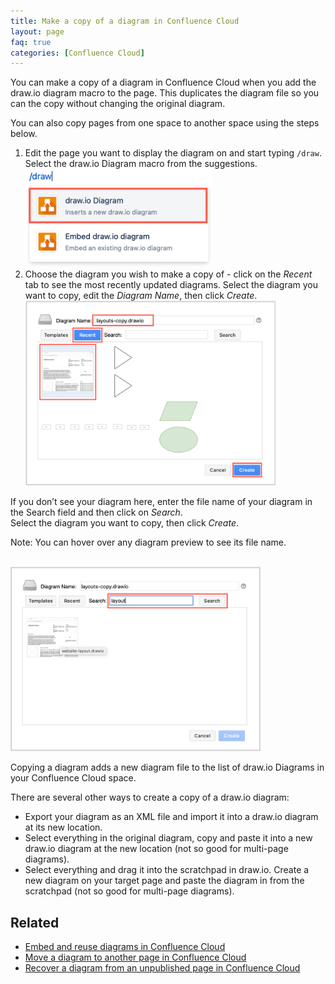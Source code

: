 ```yaml
---
title: Make a copy of a diagram in Confluence Cloud
layout: page
faq: true
categories: [Confluence Cloud]
---
```


You can make a copy of a diagram in Confluence Cloud when you add the draw.io diagram macro to the page. This duplicates the diagram file so you can the copy without changing the original diagram.

You can also copy pages from one space to another space using the steps below.

1. Edit the page you want to display the diagram on and start typing ``/draw``. Select the draw.io Diagram macro from the suggestions.
<br /><img src="/assets/img/blog/insert-drawio-macro-confluence-cloud.png" style="width=100%;max-width:300px;height:auto;" alt="Add the draw.io Diagram macro to a Confluence Cloud page">
2. Choose the diagram you wish to make a copy of - click on the _Recent_ tab to see the most recently updated diagrams.  Select the diagram you want to copy, edit the _Diagram Name_, then click _Create_.
<br /><img src="/assets/img/blog/copy-diagram-example.png" style="width=100%;max-width:400px;height:auto;" alt="Select a diagram from the Recent tab, add a new diagram name and click Create to copy a draw.io diagram in Confluence Cloud">

If you don’t see your diagram here, enter the file name of your diagram in the Search field and then click on _Search_.  
Select the diagram you want to copy, then click _Create_.

Note: You can hover over any diagram preview to see its file name.

<br /><img src="/assets/img/blog/copy-diagram-example-search.png" style="width=100%;max-width:400px;height:auto;" alt="Search for a draw.io diagram file that you want copy in Confluence Cloud">

Copying a diagram adds a new diagram file to the list of draw.io Diagrams in your Confluence Cloud space.

There are several other ways to create a copy of a draw.io diagram:
- Export your diagram as an XML file and import it into a draw.io diagram at its new location.
- Select everything in the original diagram, copy and paste it into a new draw.io diagram at the new location (not so good for multi-page diagrams).
- Select everything and drag it into the scratchpad in draw.io. Create a new diagram on your target page and paste the diagram in from the scratchpad (not so good for multi-page diagrams).

## Related

* [Embed and reuse diagrams in Confluence Cloud](/doc/faq/confluence-cloud-embed-diagram.html)
* [Move a diagram to another page in Confluence Cloud](/doc/faq/confluence-cloud-move-diagram.html)
* [Recover a diagram from an unpublished page in Confluence Cloud](/doc/faq/confluence-cloud-recover-diagram-draft-page.html)